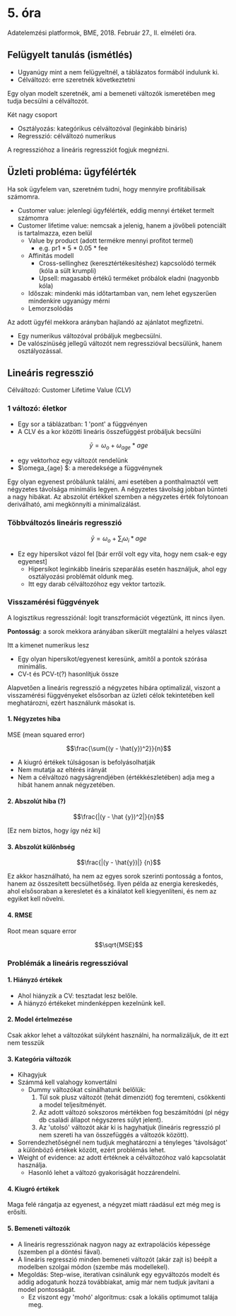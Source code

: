 # 5. óra
Adatelemzési platformok, BME, 2018. Február 27., II. elméleti óra.

## Felügyelt tanulás (ismétlés)

* Ugyanúgy mint a nem felügyeltnél, a táblázatos formából indulunk ki.
* Célváltozó: erre szeretnék következtetni

Egy olyan modelt szeretnék, ami a bemeneti változók ismeretében meg tudja becsülni a célváltozót.

Két nagy csoport
 * Osztályozás: kategórikus célváltozóval (leginkább bináris)
 * Regresszió: célváltozó numerikus

A regresszióhoz a lineáris regressziót fogjuk megnézni.

## Üzleti probléma: ügyfélérték

Ha sok ügyfelem van, szeretném tudni, hogy mennyire profitábilisak számomra.
 * Customer value: jelenlegi ügyfélérték, eddig mennyi értéket termelt számomra
 * Customer lifetime value: nemcsak a jelenig, hanem a jövőbeli potenciált is tartalmazza, ezen belül
	* Value by product (adott termékre mennyi profitot termel)
		* e.g. pr1 * 5 * 0.05 * fee
	* Affinitás modell
		* Cross-sellinghez (keresztértékesítéshez) kapcsolódó termék (kóla a sült krumpli)
		* Upsell: magasabb értékű terméket próbálok eladni (nagyonbb kóla)
	* Időszak: mindenki más időtartamban van, nem lehet egyszerűen mindenkire ugyanúgy mérni
    * Lemorzsolódás

Az adott ügyfél mekkora arányban hajlandó az ajánlatot megfizetni.
* Egy numerikus változóval próbáljuk megbecsülni.
* De valószínüség jellegű változót nem regresszióval becsülünk, hanem osztályozással.

## Lineáris regresszió
Célváltozó: Customer Lifetime Value (CLV)

### 1 változó: életkor
* Egy sor a táblázatban: 1 'pont' a függvényen
* A CLV és a kor közötti lineáris összefüggést próbáljuk becsülni
```math
\bar{y} = \omega_o + \omega_{age} * age
```
 * egy vektorhoz egy változót rendelünk
 * $\omega_{age} $: a meredeksége a függvénynek

Egy olyan egyenest próbálunk találni, ami esetében a ponthalmaztól vett négyzetes távolsága minimális legyen. A négyzetes távolság jobban bünteti a nagy hibákat. Az abszolút értékkel szemben a négyzetes érték folytonoan deriválható, ami megkönnyíti a minimalizálást.

### Többváltozós lineáris regresszió
```math
\bar{y} = \omega_o + \sum_i{\omega_i * age }
```
* Ez egy hipersíkot vázol fel [bár erről volt egy vita, hogy nem csak-e egy egyenest]
  - Hipersíkot leginkább lineáris szeparálás esetén használjuk, ahol egy osztályozási problémát oldunk meg.
  - Itt egy darab célváltozóhoz egy vektor tartozik.

### Visszamérési függvények
A logisztikus regressziónál: logit transzformációt végeztünk, itt nincs ilyen.

**Pontosság**: a sorok mekkora arányában sikerült megtalálni a helyes választ

Itt a kimenet numerikus lesz
* Egy olyan hipersíkot/egyenest keresünk, amitől a pontok szórása minimális.
* CV-t és PCV-t(?) hasonlítjuk össze

Alapvetően a lineáris regresszió a négyzetes hibára optimalizál, viszont a visszamérési függvényeket elsősorban az üzleti célok tekintetében kell meghatározni, ezért használunk másokat is.

#### 1. Négyzetes hiba
MSE (mean squared error)
```math
\frac{\sum{(y - \hat{y})^2}}{n}
```

 * A kiugró értékek túlságosan is befolyásolhatják
 * Nem mutatja az eltérés irányát
 * Nem a célváltozó nagyságrendjében (értékkészletében) adja meg a hibát hanem annak négyzetében.


#### 2. Abszolút hiba (?)
```math
\frac{|(y - \hat {y})^2|}{n}
```
[Ez nem biztos, hogy így néz ki]

#### 3. Abszolút különbség
```math
\frac{|(y - \hat{y})|} {n}
```
Ez akkor használható, ha nem az egyes sorok szerinti pontosság a fontos, hanem az összesített becsülhetőség. Ilyen példa az energia kereskedés, ahol elsősoraban a keresletet és a kínálatot kell kiegyenlíteni, és nem az egyiket kell növelni.

#### 4. RMSE
Root mean square error
```math
\sqrt{MSE}
```

### Problémák a lineáris regresszióval
#### 1. Hiányzó értékek
  - Ahol hiányzik a CV: tesztadat lesz belőle.
  - A hiányzó értékeket mindenképpen kezelnünk kell.

#### 2. Model értelmezése
Csak akkor lehet a változókat súlyként használni, ha normalizáljuk, de itt ezt nem tesszük

#### 3. Kategória változók
  - Kihagyjuk
  - Számmá kell valahogy konvertálni
    - Dummy változókat csinálhatunk belőlük:
      1. Túl sok plusz változót (tehát dimenziót) fog teremteni, csökkenti a model teljesítményét.
      2. Az adott változó sokszoros mértékben fog beszámítódni (pl négy db családi állapot négyszeres súlyt jelent).
      3. Az 'utolsó' változót akár ki is hagyhatjuk (lineáris regresszió pl nem szereti ha van összefüggés a változók között).
  - Sorrendezhetőségnél nem tudjuk meghatározni a tényleges 'távolságot' a különböző értékek között, ezért problémás lehet.
  - Weight of evidence: az adott értéknek a célváltozóhoz való kapcsolatát használja.
    - Hasonló lehet a változó gyakoriságát hozzárendelni.
#### 4. Kiugró értékek
Maga felé rángatja az egyenest, a négyzet miatt ráadásul ezt még meg is erősíti.
#### 5. Bemeneti változók
  - A lineáris regressziónak nagyon nagy az extrapolációs képessége (szemben pl a döntési fával).
  - A lineáris regresszió minden bemeneti változót (akár zajt is) beépít a modelben szolgai módon (szembe más modellekel).
  - Megoldás: Step-wise, iteratívan csinálunk egy egyváltozós modelt és addig adogatunk hozzá továbbiakat, amig már nem tudjuk javítani a model pontosságát.
    - Ez viszont egy 'mohó' algoritmus: csak a lokális optimumot talája meg.
